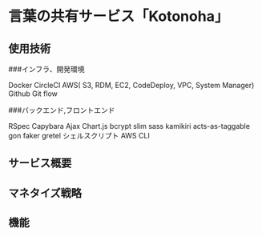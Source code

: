 # 言葉の共有サービス「Kotonoha」

  
## 使用技術

###インフラ、開発環境

Docker
CircleCI
AWS( S3, RDM, EC2, CodeDeploy, VPC, System Manager)
Github
Git flow

###バックエンド,フロントエンド



RSpec
Capybara
Ajax
Chart.js
bcrypt
slim
sass
kamikiri
acts-as-taggable
gon
faker
gretel
シェルスクリプト
AWS CLI


## サービス概要

## マネタイズ戦略

## 機能


